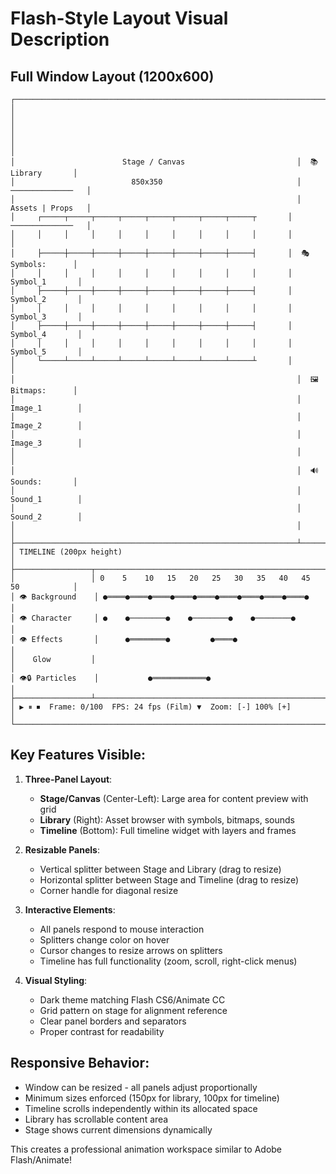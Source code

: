 # Flash-Style Layout Visual Description

## Full Window Layout (1200x600)

```
┌────────────────────────────────────────────────────────────────────────────────────┐
│                                                                                    │
│                                                                                    │
│                                                                                    │
│                        Stage / Canvas                         │  📚 Library       │
│                          850x350                              │  ──────────────   │
│                                                               │  Assets | Props   │
│     ┌─────┬─────┬─────┬─────┬─────┬─────┬─────┬─────┬       │  ──────────────   │
│     │     │     │     │     │     │     │     │     │       │                   │
│     ├─────┼─────┼─────┼─────┼─────┼─────┼─────┼─────┤       │  🎭 Symbols:      │
│     │     │     │     │     │     │     │     │     │       │    Symbol_1       │
│     ├─────┼─────┼─────┼─────┼─────┼─────┼─────┼─────┤       │    Symbol_2       │
│     │     │     │     │     │     │     │     │     │       │    Symbol_3       │
│     ├─────┼─────┼─────┼─────┼─────┼─────┼─────┼─────┤       │    Symbol_4       │
│     │     │     │     │     │     │     │     │     │       │    Symbol_5       │
│     └─────┴─────┴─────┴─────┴─────┴─────┴─────┴─────┴       │                   │
│                                                               │  🖼️ Bitmaps:      │
│                                                               │    Image_1        │
│                                                               │    Image_2        │
│                                                               │    Image_3        │
│                                                               │                   │
│                                                               │  🔊 Sounds:       │
│                                                               │    Sound_1        │
│                                                               │    Sound_2        │
│                                                               │                   │
├───────────────────────────────────────────────────────────────┴───────────────────┤
│ TIMELINE (200px height)                                                            │
├─────────────────┬──────────────────────────────────────────────────────────────────┤
│                 │ 0    5    10   15   20   25   30   35   40   45   50            │
│ 👁️ Background    │ ●════●════●════●════●════●════●════●════●════●                │
│ 👁️ Character     │ ●    ●────────●    ●────────●    ●────────●                   │
│ 👁️ Effects       │      ●════════●         ●════●                                 │
│    Glow         │                                                                  │
│ 👁️🔒 Particles    │           ●════════════●                                       │
├─────────────────┴──────────────────────────────────────────────────────────────────┤
│ ▶ ⏸ ⏹  Frame: 0/100  FPS: 24 fps (Film) ▼  Zoom: [-] 100% [+]                   │
└────────────────────────────────────────────────────────────────────────────────────┘
```

## Key Features Visible:

1. **Three-Panel Layout**:
   - **Stage/Canvas** (Center-Left): Large area for content preview with grid
   - **Library** (Right): Asset browser with symbols, bitmaps, sounds
   - **Timeline** (Bottom): Full timeline widget with layers and frames

2. **Resizable Panels**:
   - Vertical splitter between Stage and Library (drag to resize)
   - Horizontal splitter between Stage and Timeline (drag to resize)
   - Corner handle for diagonal resize

3. **Interactive Elements**:
   - All panels respond to mouse interaction
   - Splitters change color on hover
   - Cursor changes to resize arrows on splitters
   - Timeline has full functionality (zoom, scroll, right-click menus)

4. **Visual Styling**:
   - Dark theme matching Flash CS6/Animate CC
   - Grid pattern on stage for alignment reference
   - Clear panel borders and separators
   - Proper contrast for readability

## Responsive Behavior:
- Window can be resized - all panels adjust proportionally
- Minimum sizes enforced (150px for library, 100px for timeline)
- Timeline scrolls independently within its allocated space
- Library has scrollable content area
- Stage shows current dimensions dynamically

This creates a professional animation workspace similar to Adobe Flash/Animate!